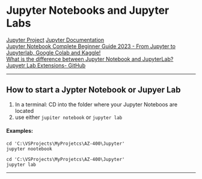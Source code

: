 ﻿
# Jupyter Notebooks and Jupyter Labs


[Jupyter Project](https://jupyter.org/)
[Jupyter Documentation](https://docs.jupyter.org/en/latest/)  
[Jupyter Notebook Complete Beginner Guide 2023 - From Jupyter to Jupyterlab, Google Colab and Kaggle!](https://www.youtube.com/watch?v=5pf0_bpNbkw&t=363s)  
[What is the difference between Jupyter Notebook and JupyterLab?](https://stackoverflow.com/questions/50982686/what-is-the-difference-between-jupyter-notebook-and-jupyterlab)   
[Jupyetr Lab Extensions- GitHub](https://github.com/search?q=topic%3Ajupyterlab-extension&type=Repositories)  

---

## How to start a Jypter Notebook or Jupyer Lab

1. In a terminal: CD into the folder where your Jupyter Noteboos are located
2. use either `jupiter notebook` or `jupyter lab` 

#### Examples:

```
cd 'C:\VSProjects\MyProjetcs\AZ-400\Jupyter'
jupyter nootebook
```

```
cd 'C:\VSProjects\MyProjetcs\AZ-400\Jupyter'
jupyter lab
``` 

---